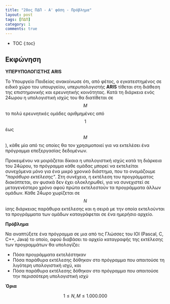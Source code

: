 ```yaml
---
title: "28ος ΠΔΠ - Α' φάση - Πρόβλημα"
layout: post
tags: [ΠΔΠ]
category: 1
comments: true
---
```


* TOC
{:toc}

## Εκφώνηση

**ΥΠΕΡΥΠΟΛΟΓΙΣΤΗΣ ARIS**

Το Υπουργείο Παιδείας ανακοίνωσε ότι, από φέτος, ο εγκατεστημένος σε ειδικό χώρο του υπουργείου,  υπερυπολογιστής **ARIS** τίθεται στη διάθεση της επιστημονικής και ερευνητικής κοινότητας. Κατά τη διάρκεια ενός 24ωρου η υπολογιστική ισχύς του θα διατίθεται σε $$M$$ το πολύ ερευνητικές ομάδες  αριθμημένες από $$1$$ έως $$M$$), κάθε μία από τις οποίες θα τον χρησιμοποιεί για να εκτελέσει ένα πρόγραμμα επεξεργασίας δεδομένων.

Προκειμένου να μοιράζεται δίκαια η υπολογιστική ισχύς κατά τη διάρκεια του 24ώρου, το πρόγραμμα  κάθε ομάδας μπορεί να εκτελείται συνεχόμενα μόνο για ένα μικρό χρονικό διάστημα, που το ονομάζουμε  *"παράθυρο εκτέλεσης"*. Στη συνέχεια, η εκτέλεση του προγράμματος διακόπτεται, αν φυσικά δεν έχει  ολοκληρωθεί, για να συνεχιστεί σε μεταγενέστερο χρόνο αφού πρώτα εκτελεστούν τα προγράμματα άλλων ομάδων. Κάθε 24ωρο χωρίζεται σε $$N$$ ίσης διάρκειας παράθυρα εκτέλεσης και η σειρά με την οποία εκτελούνται τα προγράμματα των ομάδων καταγράφεται σε ένα ημερήσιο αρχείο.

**Πρόβλημα**

Να αναπτύξετε ένα πρόγραμμα σε μια από τις Γλώσσες του IOI (Pascal, C, C++, Java) το οποίο, αφού διαβάσει το αρχείο καταγραφής της εκτέλεσης των προγραμμάτων θα υπολογίζει:

- Πόσα προγράμματα εκτελέστηκαν
- Πόσα παράθυρα εκτέλεσης δόθηκαν στο πρόγραμμα που απαιτούσε τη λιγότερη υπολογιστική ισχύ, και
- Πόσα παράθυρα εκτέλεσης δόθηκαν στο πρόγραμμα που απαιτούσε την περισσότερη υπολογιστική ισχύ

**Όρια**

$$1 \le N, M \le 1.000.000$$